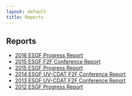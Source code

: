 ```yaml
---
layout: default
title: Reports
---
```


## Reports

* <a href="media/pdf/2016-ESGF-Progress-Report.pdf" target="_blank">2016 ESGF Progress Report</a>
* <a href="media/pdf/2015-ESGF_F2FConference_report_web.pdf" target="_blank">2015 ESGF F2F Conference Report </a>
* <a href="media/pdf/2015-ESGF-Progress-Report.pdf" target="_blank">2015 ESGF Progress Report</a>
* <a href="http://aims-group.github.io/pdf/2014-ESGF_UV-CDAT_Conference_Report.pdf" target="_blank">2014 ESGF UV-CDAT F2F Conference Report </a>
* <a href="http://uvcdat.llnl.gov/pdf/ESGF_UV-CDAT_Meeting_Report_December2013.pdf" target="_blank">2013 ESGF UV-CDAT F2F Conference Report </a>
* <a href="media/pdf/2012%20ESGF%20Progress%20Report.pdf" target="_blank">2012 ESGF Progress Report</a>
